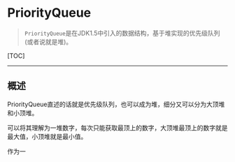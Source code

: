 # PriorityQueue

> `PriorityQueue`是在JDK1.5中引入的数据结构，基于堆实现的优先级队列(或者说就是堆)。

[TOC]

---

## 概述

PriorityQueue直述的话就是优先级队列，也可以成为堆，细分又可以分为大顶堆和小顶堆。

可以将其理解为一堆数字，每次只能获取最顶上的数字，大顶堆最顶上的数字就是最大值，小顶堆就是最小值。

作为一



